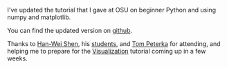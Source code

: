 I've updated the tutorial that I gave at OSU on beginner Python
and using numpy and matplotlib.

You can find the updated version on 
[github](https://github.com/DataScienceAtScale/python-at-osu-oct-10).

Thanks to 
[Han-Wei Shen](http://web.cse.ohio-state.edu/~hwshen/hwshen/Welcome.html), 
his [students](http://web.cse.ohio-state.edu/~hwshen/hwshen/Research.html), and
[Tom Peterka](http://www.mcs.anl.gov/~tpeterka/) for attending, 
and helping me to prepare for the
[Visualization](http://ieeevis.org/) tutorial coming up in a few weeks.
